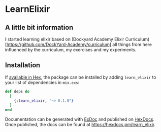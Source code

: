 # LearnElixir

## A little bit information

I started learning elixir based on (Dockyard Academy Elixir Curriculum)[https://github.com/DockYard-Academy/curriculum] all things from here influenced by the curriculum, my exercises and my experiments.

## Installation

If [available in Hex](https://hex.pm/docs/publish), the package can be installed
by adding `learn_elixir` to your list of dependencies in `mix.exs`:

```elixir
def deps do
  [
    {:learn_elixir, "~> 0.1.0"}
  ]
end
```

Documentation can be generated with [ExDoc](https://github.com/elixir-lang/ex_doc)
and published on [HexDocs](https://hexdocs.pm). Once published, the docs can
be found at <https://hexdocs.pm/learn_elixir>.

